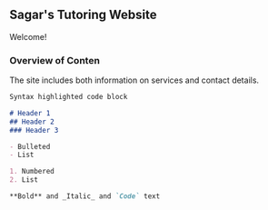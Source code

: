 ## Sagar's Tutoring Website 

Welcome!

### Overview of Conten 

The site includes both information on services and contact details.

```markdown
Syntax highlighted code block

# Header 1
## Header 2
### Header 3

- Bulleted
- List

1. Numbered
2. List

**Bold** and _Italic_ and `Code` text

```
